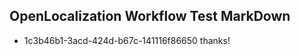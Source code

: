## OpenLocalization Workflow Test MarkDown
* 1c3b46b1-3acd-424d-b67c-141116f86650 
thanks!<!--HONumber=Mar16_HO3-->
